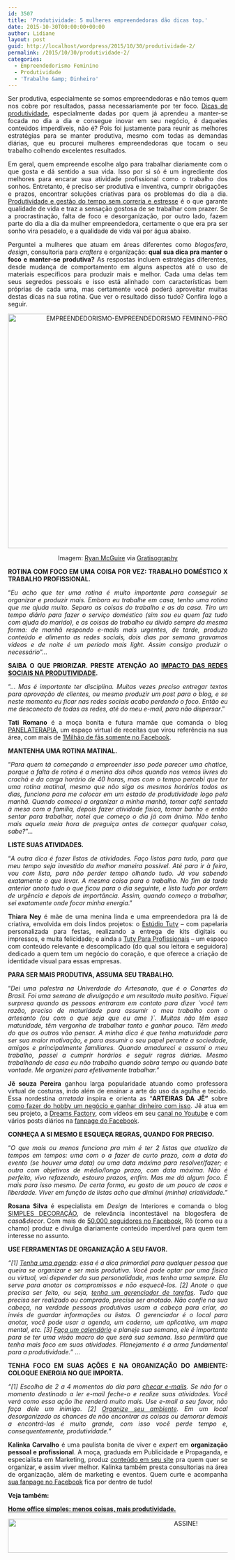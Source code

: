 ```yaml
---
id: 3507
title: 'Produtividade: 5 mulheres empreendedoras dão dicas top.'
date: 2015-10-30T00:00:00+00:00
author: Lidiane
layout: post
guid: http://localhost/wordpress/2015/10/30/produtividade-2/
permalink: /2015/10/30/produtividade-2/
categories:
  - Empreendedorismo Feminino
  - Produtividade
  - 'Trabalho &amp; Dinheiro'
---
```

<p align="justify">
  Ser produtiva, especialmente se somos empreendedoras e não temos quem nos cobre por resultados, passa necessariamente por ter foco. <a href="http://www.trololodemulher.com.br/2015/08/28/produtividade/" target="_blank">Dicas de produtividade</a>, especialmente dadas por quem já aprendeu a manter-se focada no dia a dia e consegue inovar em seu negócio, é daqueles conteúdos imperdíveis, não é? Pois foi justamente para reunir as melhores estratégias para se manter produtiva, mesmo com todas as demandas diárias, que eu procurei mulheres empreendedoras que tocam o seu trabalho colhendo excelentes resultados.
</p>

<p align="justify">
  Em geral, quem empreende escolhe algo para trabalhar diariamente com o que gosta e dá sentido a sua vida. Isso por si só é um ingrediente dos melhores para encarar sua atividade profissional como o trabalho dos sonhos. Entretanto, é preciso ser produtiva e inventiva, cumprir obrigações e prazos, encontrar soluções criativas para os problemas do dia a dia. <a href="http://www.trololodemulher.com.br/2015/07/17/produtividade-e-gestao-do-tempo/" target="_blank">Produtividade e gestão do tempo sem correria e estresse</a> é o que garante qualidade de vida e traz a sensação gostosa de se trabalhar com prazer. Se a procrastinação, falta de foco e desorganização, por outro lado, fazem parte do dia a dia da mulher empreendedora, certamente o que era pra ser sonho vira pesadelo, e a qualidade de vida vai por água abaixo.
</p>

<p align="justify">
  Perguntei a mulheres que atuam em áreas diferentes como <em>blogosfera</em>, <em>design</em>, consultoria para <em>crafters</em> e organização: <strong>qual sua dica pra manter o foco e manter-se produtiva?</strong> As respostas incluem estratégias diferentes, desde mudança de comportamento em alguns aspectos até o uso de materiais específicos para produzir mais e melhor. Cada uma delas tem seus segredos pessoais e isso está alinhado com características bem próprias de cada uma, mas certamente você poderá aproveitar muitas destas dicas na sua rotina. Que ver o resultado disso tudo? Confira logo a seguir.
</p>

<p align="center">
  <a href="http://www.trololodemulher.com.br/blog/wp-content/uploads/2015/10/EMPREENDEDORISMO-EMPREENDEDORISMO-FEMININO-PRODUTIVIDADE-GESTAO-DO-TEMPO.jpg"><img class="alignnone size-full wp-image-11641" src="http://www.trololodemulher.com.br/blog/wp-content/uploads/2015/10/EMPREENDEDORISMO-EMPREENDEDORISMO-FEMININO-PRODUTIVIDADE-GESTAO-DO-TEMPO.jpg" alt="EMPREENDEDORISMO-EMPREENDEDORISMO FEMININO-PRODUTIVIDADE-GESTAO DO TEMPO" width="800" height="536" /></a>
</p>

<p align="center">
  Imagem: <a href="http://www.laughandpee.com/" target="_blank">Ryan McGuire</a> via <a href="http://www.gratisography.com/#all" target="_blank">Gratisography</a>
</p>

<p align="justify">
  <strong>ROTINA COM FOCO EM UMA COISA POR VEZ: TRABALHO DOMÉSTICO X TRABALHO PROFISSIONAL.</strong>
</p>

<p align="justify">
  “<em>Eu acho que ter uma rotina é muito importante para conseguir se organizar e produzir mais. Embora eu trabalhe em casa, tenho uma rotina que me ajuda muito. Separo as coisas do trabalho e as da casa. Tiro um tempo diário para fazer o serviço doméstico (sim sou eu quem faz tudo com ajuda do marido), e as coisas do trabalho eu divido sempre da mesma forma: de manhã respondo e-mails mais urgentes, de tarde, produzo conteúdo e alimento as redes sociais, dois dias por semana gravamos vídeos e de noite é um período mais light. Assim consigo produzir o necessário</em>”…
</p>

<p align="justify">
  <strong>SAIBA O QUE PRIORIZAR. PRESTE ATENÇÃO AO </strong><a href="http://www.trololodemulher.com.br/2015/06/26/redes-sociais-e-produtividade-2/" target="_blank"><strong>IMPACTO DAS REDES SOCIAIS NA PRODUTIVIDADE</strong></a><strong>.</strong>
</p>

<p align="justify">
  “… <em>Mas é importante ter disciplina. Muitas vezes preciso entregar textos para aprovação de clientes, ou mesmo produzir um post para o blog, e se neste momento eu ficar nas redes sociais acabo perdendo o foco. Então eu me desconecto de todas as redes, até do meu e-mail, para não dispersar</em>.”
</p>

<p align="justify">
  <strong>Tati Romano</strong> é a moça bonita e futura mamãe que comanda o blog <a href="http://www.panelaterapia.com/" target="_blank">PANELATERAPIA</a>, um espaço virtual de receitas que virou referência na sua área, com mais de <a href="http://www.panelaterapia.com/" target="_blank">1Milhão de fãs somente no Facebook</a>.
</p>

<p align="justify">
  <strong>MANTENHA UMA ROTINA MATINAL.</strong>
</p>

<p align="justify">
  “<em>Para quem tá começando a empreender isso pode parecer uma chatice, porque a falta de rotina é a menina dos olhos quando nos vemos livres do crachá e da carga horário de 40 horas, mas com o tempo percebi que ter uma rotina matinal, mesmo que não siga os mesmos horários todos os dias, funciona para me colocar em um estado de produtividade logo pela manhã. Quando comecei a organizar a minha manhã, tomar café sentada à mesa com a família, depois fazer atividade física, tomar banho e então sentar para trabalhar, notei que começo o dia já com ânimo. Não tenho mais aquela meia hora de preguiça antes de começar qualquer coisa, sabe?</em>”…
</p>

<p align="justify">
  <strong>LISTE SUAS ATIVIDADES.</strong>
</p>

<p align="justify">
  “<em>A outra dica é fazer listas de atividades. Faço listas para tudo, para que meu tempo seja investido da melhor maneira possível. Até para ir à feira, vou com lista, para não perder tempo olhando tudo. Já vou sabendo exatamente o que levar. A mesma coisa para o trabalho. No fim da tarde anterior anoto tudo o que ficou para o dia seguinte, e listo tudo por ordem de urgência e depois de importância. Assim, quando começo a trabalhar, sei exatamente onde focar minha energia</em>.”
</p>

<p align="justify">
  <strong>Thiara Ney</strong> é mãe de uma menina linda e uma empreendedora pra lá de criativa, envolvida em dois lindos projetos: o <a href="http://www.tuty.com.br/" target="_blank">Estúdio Tuty</a> – com papelaria personalizada para festas, realizando a entrega de kits digitais ou impressos, e muita felicidade; e ainda a <a href="http://profissionais.tuty.com.br/" target="_blank">Tuty Para Profissionais</a> – um espaço com conteúdo relevante e descomplicado (do qual sou leitora e seguidora) dedicado a quem tem um negócio do coração, e que oferece a criação de identidade visual para essas empresas.
</p>

<p align="justify">
  <strong>PARA SER MAIS PRODUTIVA, ASSUMA SEU TRABALHO.</strong>
</p>

<p align="justify">
  “<em>Dei uma palestra na Univerdade do Artesanato, que é o Conartes do Brasil. Foi uma semana de divulgação e um resultado muito positivo. Fiquei surpresa quando as pessoas entraram em contato para dizer `você tem razão, preciso de maturidade para assumir o meu trabalho com o artesanto (ou com o que seja que eu ame )`. Muitas não têm essa maturidade, têm vergonha de trabalhar tanto e ganhar pouco. Têm medo do que os outros vão pensar. A minha dica é que tenha maturidade para ser sua maior motivação, e para assumir o seu papel perante a sociedade, amigos e principalmente familiares. Quando amadureci e assumi o meu trabalho, passei a cumprir horários e seguir regras diárias. Mesmo trabalhando de casa eu não trabalho quando sobra tempo ou quando bate vontade. Me organizei para efetivamente trabalhar.”</em>
</p>

<p align="justify">
  <strong>Jê souza Pereira</strong> ganhou larga popularidade atuando como professora virtual de costuras, indo além de ensinar a arte do uso da agulha e tecido. Essa nordestina <em>arretada</em> inspira e orienta as “<strong>ARTEIRAS DA JÊ”</strong> sobre <a href="http://www.trololodemulher.com.br/2015/07/31/como-ganhar-dinheiro/" target="_blank">como fazer do hobby um negócio e ganhar dinheiro com isso</a>. Jê atua em seu projeto, a <a href="http://www.dreamsfactorybyjeane.com/" target="_blank">Dreams Factory</a>, com vídeos em seu <a href="https://www.youtube.com/user/DreamsFactoryByJeane" target="_blank">canal no Youtube</a> e com vários posts diários na <a href="https://www.facebook.com/DreamsFactoryByJeane/?pnref=lhc" target="_blank">fanpage do Facebook</a>.
</p>

<p align="justify">
  <strong>CONHEÇA A SI MESMO E ESQUEÇA REGRAS, QUANDO FOR PRECISO.</strong>
</p>

<p align="justify">
  “<em>O que mais ou menos funciona pra mim é ter 2 listas que atualizo de tempos em tempos: uma com o a fazer de curto prazo, com a data do evento (se houver uma data) ou uma data máxima para resolver/fazer; e outra com objetivos de médio/longo prazo, com data máxima. Não é perfeito, vivo refazendo, estouro prazos, enfim. Mas me dá algum foco. É mais para isso mesmo. De certa forma, eu gosto de um pouco de caos e liberdade. Viver em função de listas acho que diminui (minha) criatividade.”</em>
</p>

<p align="justify">
  <strong>Rosana Silva</strong> é especialista em <em>Design</em> de Interiores e comanda o blog <a href="http://www.simplesdecoracao.com.br/" target="_blank">SIMPLES DECORAÇÃO</a>, de relevância incontestável na blogosfera de <em>casa&decor</em>. Com mais de <a href="https://www.facebook.com/SimplesDecoracao/timeline" target="_blank">50.000 seguidores no Facebook</a>, Rô (como eu a chamo) produz e divulga diariamente conteúdo imperdível para quem tem interesse no assunto.
</p>

<p align="justify">
  <strong>USE FERRAMENTAS DE ORGANIZAÇÃO A SEU FAVOR.</strong>
</p>

<p align="justify">
  <em>“[1] </em><a href="http://www.kalinkacarvalho.com.br/blog/escolha-sua-agenda-para-se-organizar" target="_blank"><em>Tenha uma agenda</em></a><em>: essa é a dica primordial para qualquer pessoa que queira se organizar e ser mais produtiva. Você pode optar por uma física ou virtual, vai depender da sua personalidade, mas tenha uma sempre. Ela serve para anotar os compromissos e nāo esquecê-los. [2] Anote o que precisa ser feito, ou seja, </em><a href="http://www.kalinkacarvalho.com.br/blog/caderno-de-organizacao" target="_blank"><em>tenha um gerenciador de tarefas</em></a><em>. Tudo que precisa ser realizado ou comprado, precisa ser anotado. Nāo confie na sua cabeça, na verdade pessoas produtivas usam a cabeça para criar, ao invés de guardar informações ou listas. O gerenciador é o local para anotar, você pode usar a agenda, um caderno, um aplicativo, um mapa mental, etc. [3] </em><a href="http://www.kalinkacarvalho.com.br/blog/calendario" target="_blank"><em>Faça um calendário</em></a><em> e planeje sua semana, ele é importante para se ter uma visāo macro do que será sua semana. Isso permitirá que tenha mais foco em suas atividades. Planejamento é a arma fundamental para a produtividade.”</em> …
</p>

<p align="justify">
  <strong>TENHA FOCO EM SUAS AÇÕES E NA ORGANIZAÇÃO DO AMBIENTE: COLOQUE ENERGIA NO QUE IMPORTA.</strong>
</p>

<p align="justify">
  <em>“[1] Escolha de 2 a 4 momentos do dia para </em><a href="http://kalinkacarvalho.com.br/blog/como-organizar-arquivos-digitais" target="_blank"><em>checar e-mails</em></a><em>. Se nāo for o momento destinado a ler e-mail feche-o e realize suas atividades. Você verá como essa açāo lhe renderá muito mais. Use e-mail a seu favor, nāo faça dele um inimigo. [2] </em><a href="http://www.kalinkacarvalho.com.br/blog/como-organizar-home-office" target="_blank"><em>Organize seu ambiente</em></a><em>. Em um local desorganizado as chances de nāo encontrar as coisas ou demorar demais a encontrá-las é muito grande, com isso você perde tempo e, consequentemente, produtividade.”</em>
</p>

<p align="justify">
  <strong>Kalinka Carvalho</strong> é uma paulista bonita de viver e <em>expert</em> em <strong>organização pessoal e profissional</strong>. A moça, graduada em Publicidade e Propaganda, e especialista em Marketing, produz <a href="http://www.kalinkacarvalho.com.br/blog" target="_blank">conteúdo em seu site</a> pra quem quer se organizar, e assim viver melhor. Kalinka também presta consultorias na área de organização, além de marketing e eventos. Quem curte e acompanha <a href="https://www.facebook.com/kalinkascarvalho/timeline" target="_blank">sua fanpage no Facebook</a> fica por dentro de tudo!
</p>

<p align="justify">
  <strong>Veja também:</strong>
</p>

<p align="justify">
  <strong><a href="http://www.decoracaodacasa.com/home-office-simples/" target="_blank">Home office simples: menos coisas, mais produtividade.</a></strong>
</p>

<p align="center">
  <a href="http://feedburner.google.com/fb/a/mailverify?uri=blogBichaFemea&loc=en_US" target="_blank"><img class="alignnone size-full wp-image-10439" src="http://www.trololodemulher.com.br/blog/wp-content/uploads/2014/09/ASSINE.png" alt="ASSINE!" width="800" height="78" /></a>
</p>

<p align="justify">